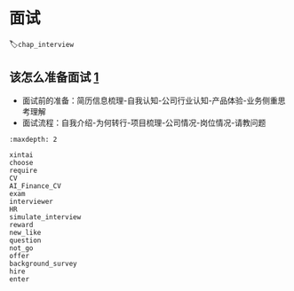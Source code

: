 # 面试
:label:`chap_interview`

## 该怎么准备面试 [1]

- 面试前的准备：简历信息梳理-自我认知-公司行业认知-产品体验-业务侧重思考理解
- 面试流程：自我介绍-为何转行-项目梳理-公司情况-岗位情况-请教问题

```toc
:maxdepth: 2

xintai
choose
require
CV
AI_Finance_CV
exam
interviewer
HR
simulate_interview
reward
new_like
question
not_go
offer
background_survey
hire
enter
```

[1]: https://zhuanlan.zhihu.com/p/60372396

